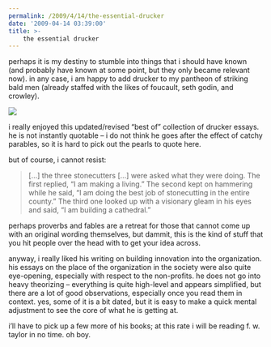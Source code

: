 ```yaml
---
permalink: /2009/4/14/the-essential-drucker
date: '2009-04-14 03:39:00'
title: >-
    the essential drucker
---
```


perhaps it is my destiny to stumble into things that i should have known
(and probably have known at some point, but they only became relevant
now). in any case, i am happy to add drucker to my pantheon of striking
bald men (already staffed with the likes of foucault, seth godin, and
crowley).

<img src="/assets/2009/4/14/drucker.jpg" data-hspace="10" data-align="right" />

i really enjoyed this updated/revised “best of” collection of drucker
essays. he is not instantly quotable – i do not think he goes after the
effect of catchy parables, so it is hard to pick out the pearls to quote
here.

but of course, i cannot resist:

> \[...\] the three stonecutters \[...\] were asked what they were
> doing. The first replied, “I am making a living.” The second kept on
> hammering while he said, “I am doing the best job of stonecutting in
> the entire county.” The third one looked up with a visionary gleam in
> his eyes and said, “I am building a cathedral.”

perhaps proverbs and fables are a retreat for those that cannot come up
with an original wording themselves, but dammit, this is the kind of
stuff that you hit people over the head with to get your idea across.

anyway, i really liked his writing on building innovation into the
organization. his essays on the place of the organization in the society
were also quite eye-opening, especially with respect to the non-profits.
he does not go into heavy theorizing – everything is quite high-level
and appears simplified, but there are a lot of good observations,
especially once you read them in context. yes, some of it is a bit
dated, but it is easy to make a quick mental adjustment to see the core
of what he is getting at.

i’ll have to pick up a few more of his books; at this rate i will be
reading f. w. taylor in no time. oh boy.
